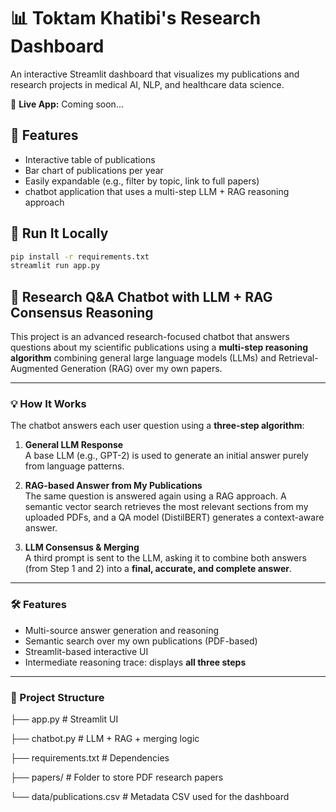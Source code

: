 # 📊 Toktam Khatibi's Research Dashboard

An interactive Streamlit dashboard that visualizes my publications and research projects in medical AI, NLP, and healthcare data science.

🔗 **Live App:** Coming soon...

## 📂 Features
- Interactive table of publications
- Bar chart of publications per year
- Easily expandable (e.g., filter by topic, link to full papers)
- chatbot application that uses a multi-step LLM + RAG reasoning approach

## 🚀 Run It Locally

```bash
pip install -r requirements.txt
streamlit run app.py
```

## 🤖 Research Q&A Chatbot with LLM + RAG Consensus Reasoning

This project is an advanced research-focused chatbot that answers questions about my scientific publications using a **multi-step reasoning algorithm** combining general large language models (LLMs) and Retrieval-Augmented Generation (RAG) over my own papers.

---

### 💡 How It Works

The chatbot answers each user question using a **three-step algorithm**:

1. **General LLM Response**  
   A base LLM (e.g., GPT-2) is used to generate an initial answer purely from language patterns.

2. **RAG-based Answer from My Publications**  
   The same question is answered again using a RAG approach. A semantic vector search retrieves the most relevant sections from my uploaded PDFs, and a QA model (DistilBERT) generates a context-aware answer.

3. **LLM Consensus & Merging**  
   A third prompt is sent to the LLM, asking it to combine both answers (from Step 1 and 2) into a **final, accurate, and complete answer**.

---

### 🛠️ Features

- Multi-source answer generation and reasoning
- Semantic search over my own publications (PDF-based)
- Streamlit-based interactive UI
- Intermediate reasoning trace: displays **all three steps**

---

### 📂 Project Structure
├── app.py # Streamlit UI

├── chatbot.py # LLM + RAG + merging logic

├── requirements.txt # Dependencies

├── papers/ # Folder to store PDF research papers

└── data/publications.csv # Metadata CSV used for the dashboard
